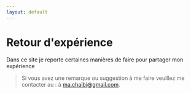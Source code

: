 ```yaml
---
layout: default
---
```


Retour d'expérience
==============

Dans ce site je reporte certaines manières de faire pour partager mon expérience 


> Si vous avez une remarque ou suggestion à me faire veuillez me contacter au 
> :   à  <ma.chaibi@gmail.com>. 


